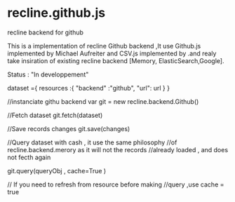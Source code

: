 recline.github.js
=================

recline backend for github


This is a implementation of recline Github backend ,It use 
Github.js implemented by Michael Aufreiter and CSV.js 
implemented by  .and realy take insiration of existing 
recline backend [Memory, ElasticSearch,Google].


Status : "In developpement"


dataset ={
 resources :{
   "backend" :"github",
   "url": url 
 }
}

//instanciate githu backend 
var git = new recline.backend.Github()

//Fetch dataset 
git.fetch(dataset)


//Save records changes 
git.save(changes)


//Query dataset with cash , it use the same philosophy 
//of recline.backend.merory as  it will not the records
//already loaded , and does not fecth again

git.query(queryObj , cache=True  )

// If you need to refresh from resource  before making 
//query ,use cache = true 
